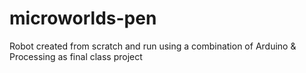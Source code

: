 # microworlds-pen
Robot created from scratch and run using a combination of Arduino &amp; Processing as final class project
